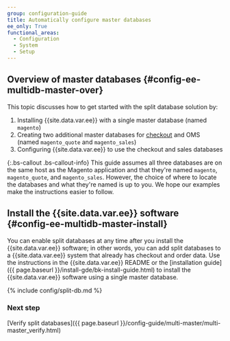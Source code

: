 ```yaml
---
group: configuration-guide
title: Automatically configure master databases
ee_only: True
functional_areas:
  - Configuration
  - System
  - Setup
---
```


## Overview of master databases {#config-ee-multidb-master-over}

This topic discusses how to get started with the split database solution by:

1.	Installing {{site.data.var.ee}} with a single master database (named `magento`)
2.	Creating two additional master databases for [checkout](https://glossary.magento.com/checkout) and OMS (named `magento_quote` and `magento_sales`)
2.	Configuring {{site.data.var.ee}} to use the checkout and sales databases

{:.bs-callout .bs-callout-info}
This guide assumes all three databases are on the same host as the Magento application and that they're named `magento`, `magento_quote`, and `magento_sales`. However, the choice of where to locate the databases and what they're named is up to you. We hope our examples make the instructions easier to follow.

## Install the {{site.data.var.ee}} software {#config-ee-multidb-master-install}

You can enable split databases at any time after you install the {{site.data.var.ee}} software; in other words, you can add split databases to a {{site.data.var.ee}} system that already has checkout and order data. Use the instructions in the {{site.data.var.ee}} README or the [installation guide]({{ page.baseurl }}/install-gde/bk-install-guide.html) to install the {{site.data.var.ee}} software using a single master database.

{% include config/split-db.md %}

### Next step

[Verify split databases]({{ page.baseurl }}/config-guide/multi-master/multi-master_verify.html)
